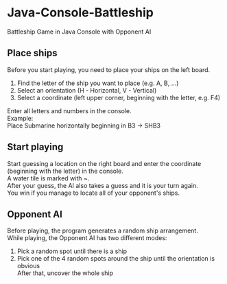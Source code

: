 # Java-Console-Battleship
Battleship Game in Java Console with Opponent AI

## Place ships  
Before you start playing, you need to place your ships on the left board.

1. Find the letter of the ship you want to place (e.g. A, B, ...)
2. Select an orientation (H - Horizontal, V - Vertical)
3. Select a coordinate (left upper corner, beginning with the letter, e.g. F4)

Enter all letters and numbers in the console.  
Example:  
Place Submarine horizontally beginning in B3 -> SHB3

## Start playing
Start guessing a location on the right board and enter the coordinate (beginning with the letter) in the console.  
A water tile is marked with ~.  
After your guess, the AI also takes a guess and it is your turn again.  
You win if you manage to locate all of your opponent's ships.  

## Opponent AI
Before playing, the program generates a random ship arrangement.  
While playing, the Opponent AI has two different modes:

1. Pick a random spot until there is a ship
2. Pick one of the 4 random spots around the ship until the orientation is obvious  
After that, uncover the whole ship
